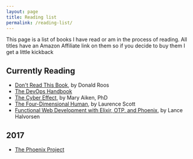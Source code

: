 ```yaml
---
layout: page
title: Reading list
permalink: /reading-list/
---
```


This page is a list of books I have read or am in the process of reading.
All titles have an Amazon Affiliate link on them so if you decide to buy them I get a little kickback

## Currently Reading
- [Don't Read This Book](https://www.amazon.com/gp/product/9063694237/ref=as_li_tl?ie=UTF8&camp=1789&creative=9325&creativeASIN=9063694237&linkCode=as2&tag=davidsoff-20&linkId=0390cfee0465924ae52791ab47840a39), by Donald Roos
- [The DevOps Handbook](https://www.amazon.com/gp/product/1942788002/ref=as_li_tl?ie=UTF8&camp=1789&creative=9325&creativeASIN=1942788002&linkCode=as2&tag=davidsoff-20&linkId=1a7c442f07ad02c3a7714dc1ba7e5b53)
- [The Cyber Effect](https://www.amazon.com/gp/product/0812997859/ref=as_li_tl?ie=UTF8&camp=1789&creative=9325&creativeASIN=0812997859&linkCode=as2&tag=davidsoff-20&linkId=e495bbc99d3d07cfc5a17f98f89071b9), by Mary Aiken, PhD
- [The Four-Dimensional Human](https://www.amazon.com/gp/product/0393353079/ref=as_li_tl?ie=UTF8&camp=1789&creative=9325&creativeASIN=0393353079&linkCode=as2&tag=davidsoff-20&linkId=c48b0132d9bd3f3189eb6eebb1aec24c), by Laurence Scott
- [Functional Web Development with Elixir, OTP, and Phoenix](https://pragprog.com/book/lhelph/functional-web-development-with-elixir-otp-and-phoenix), by Lance Halvorsen

## 2017

- [The Phoenix Project](https://www.amazon.com/gp/product/0988262509/ref=as_li_tl?ie=UTF8&camp=1789&creative=9325&creativeASIN=0988262509&linkCode=as2&tag=davidsoff-20&linkId=8c7a2576dc31682eccb052771fcdc424)
